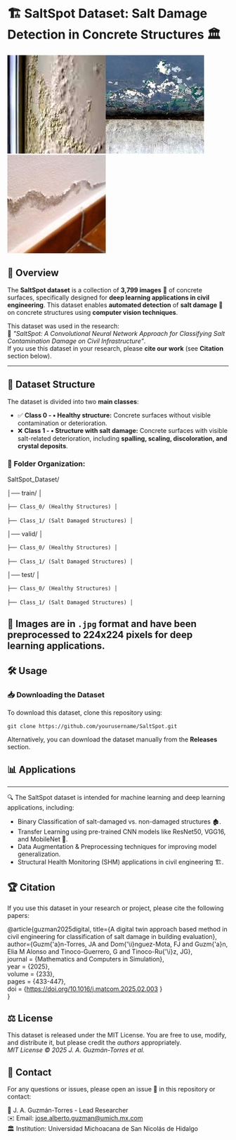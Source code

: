 # 🏗️ SaltSpot Dataset: Salt Damage Detection in Concrete Structures 🏛️  
![](Salt_damage.jpg)![](Salt_damage_2.jpg)![](Salt_damage_3.jpg)

## 📌 Overview  

The **SaltSpot dataset** is a collection of **3,799 images** 📸 of concrete surfaces, specifically designed for **deep learning applications in civil engineering**. This dataset enables **automated detection** of **salt damage** 🧂 on concrete structures using **computer vision techniques**.  

This dataset was used in the research:  
📄 *"SaltSpot: A Convolutional Neural Network Approach for Classifying Salt Contamination Damage on Civil Infrastructure"*.  
If you use this dataset in your research, please **cite our work** (see **Citation** section below).  

---

## 📂 Dataset Structure  

The dataset is divided into two **main classes**:  

- ✅ **Class 0 - •	Healthy structure:** Concrete surfaces without visible contamination or deterioration.  
- ❌ **Class 1 - •	Structure with salt damage:** Concrete surfaces with visible salt-related deterioration, including **spalling, scaling, discoloration, and crystal deposits**.  

### **📁 Folder Organization:**  
SaltSpot_Dataset/

│── train/ │ 

    ├── Class_0/ (Healthy Structures) │
  
    ├── Class_1/ (Salt Damaged Structures) │ 

│── valid/ │

    ├── Class_0/ (Healthy Structures) │
  
    ├── Class_1/ (Salt Damaged Structures) │

│── test/ │

    ├── Class_0/ (Healthy Structures) │ 
    
    ├── Class_1/ (Salt Damaged Structures) │

📌 **Images are in `.jpg` format** and have been preprocessed to **224x224 pixels** for deep learning applications.
---

## 🛠️ Usage

### **📥 Downloading the Dataset**
To download this dataset, clone this repository using:

    git clone https://github.com/yourusername/SaltSpot.git

Alternatively, you can download the dataset manually from the __Releases__ section.

## 📊 Applications

---
🔍 The SaltSpot dataset is intended for machine learning and deep learning applications, including:

- Binary Classification of salt-damaged vs. non-damaged structures 🏚️.
- Transfer Learning using pre-trained CNN models like ResNet50, VGG16, and MobileNet 🧠.
- Data Augmentation & Preprocessing techniques for improving model generalization.
- Structural Health Monitoring (SHM) applications in civil engineering 🏗️.

## 🏆 Citation

If you use this dataset in your research or project, please cite the following papers:

@article{guzman2025digital, <be>
  title={A digital twin approach based method in civil engineering for classification of salt damage in building evaluation}, <br>
  author={Guzm{\'a}n-Torres, JA and Dom{\'\i}nguez-Mota, FJ and Guzm{\'a}n, Elia M Alonso and Tinoco-Guerrero, G and Tinoco-Ru{\'\i}z, JG}, <br>
  journal   = {Mathematics and Computers in Simulation}, <br>
  year      = {2025}, <br>
  volume    = {233}, <br>
  pages     = {433-447}, <br>
  doi       = {https://doi.org/10.1016/j.matcom.2025.02.003 } <br>
}

## ⚖️ License

This dataset is released under the MIT License. You are free to use, modify, and distribute it, but please credit the *authors* appropriately. <br>
*MIT License © 2025 J. A. Guzmán-Torres et al.*

## 📩 Contact
For any questions or issues, please open an issue 🔗 in this repository or contact:

📢 J. A. Guzmán-Torres - Lead Researcher <br>
✉️ Email: jose.alberto.guzman@umich.mx.com <br>
🏛 Institution: Universidad Michoacana de San Nicolás de Hidalgo
